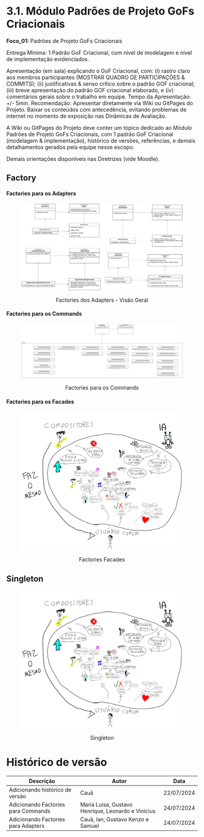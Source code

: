 # 3.1. Módulo Padrões de Projeto GoFs Criacionais

**Foco_01:** Padrões de Projeto GoFs Criacionais

Entrega Mínima: 1 Padrão GoF Criacional, com nível de modelagem e nível de implementação evidenciados.

Apresentação (em sala) explicando o GoF Criacional, com: (i) rastro claro aos membros participantes (MOSTRAR QUADRO DE PARTICIPAÇÕES & COMMITS); (ii) justificativas & senso crítico sobre o padrão GOF criacional; (iii) breve apresentação do padrão GOF criacional elaborado, e (iv) comentários gerais sobre o trabalho em equipe. Tempo da Apresentação: +/- 5min. Recomendação: Apresentar diretamente via Wiki ou GitPages do Projeto. Baixar os conteúdos com antecedência, evitando problemas de internet no momento de exposição nas Dinâmicas de Avaliação.

A Wiki ou GitPages do Projeto deve conter um tópico dedicado ao Módulo Padrões de Projeto GoFs Criacionais, com 1 padrão GoF Criacional (modelagem & implementação), histórico de versões, referências, e demais detalhamentos gerados pela equipe nesse escopo.

Demais orientações disponíveis nas Diretrizes (vide Moodle).

## Factory

<!-- tabs:start -->

#### **Factories para os Adapters**
<figure align="center">

  ![brainstorm](../assets/gofsCriacionais/AdaptersFactories.png)
  <figcaption>Factories dos Adapters - Visão Geral</figcaption>
</figure>

#### **Factories para os Commands**
<figure align="center">

  ![brainstorm](../assets/gofsCriacionais/CommandsFactories.png)
  <figcaption>Factories para os Commands</figcaption>
</figure>

#### **Factories para os Facades**
<figure align="center">

  ![brainstorm](../assets/richPicture/RichPictureBrunoMedeiros.jpeg) 
  <figcaption>Factories Facades</figcaption>
</figure>
<!-- tabs:end -->

## Singleton
<figure align="center">

  ![brainstorm](../assets/richPicture/RichPictureBrunoMedeiros.jpeg) 
  <figcaption>Singleton</figcaption>
</figure>



# Histórico de versão

| Descrição | Autor | Data |
|----|----|----|
| Adicionando histórico de versão | Cauã | 22/07/2024 |
| Adicionando Factories para Commands | Maria Luisa, Gustavo Henrique, Leonardo e Vinicius| 24/07/2024 |
| Adicionando Factories para Adapters | Cauã, Ian, Gustavo Kenzo e Samuel| 24/07/2024 |

